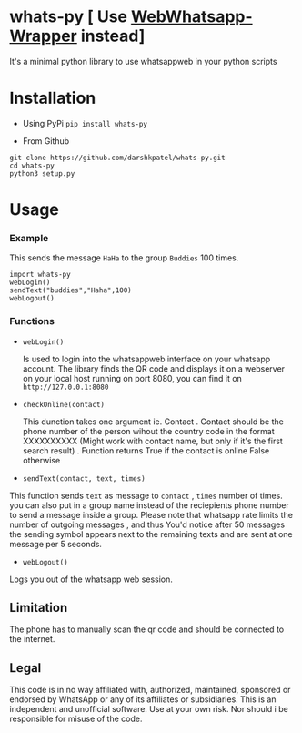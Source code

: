 # whats-py [ Use [WebWhatsapp-Wrapper](https://github.com/mukulhase/WebWhatsapp-Wrapper) instead]
It's a minimal python library to use whatsappweb in your python scripts

# Installation

* Using PyPi
`pip install whats-py`

* From Github
```
git clone https://github.com/darshkpatel/whats-py.git
cd whats-py
python3 setup.py
```

# Usage

### Example
This sends the message `HaHa` to the group `Buddies` 100 times.

 
```
import whats-py
webLogin()
sendText("buddies","Haha",100)
webLogout()
```

### Functions
* `webLogin()`
   
    Is used to login into the whatsappweb interface on your whatsapp account. The library finds the QR code and displays it on a webserver on your local host running on port 8080, you can find it on `http://127.0.0.1:8080`

* `checkOnline(contact)` 
   
    This dunction takes one argument ie. Contact . Contact should be the phone number of the person wihout the country code in the format XXXXXXXXXX (Might work with contact name, but only if it's the first search result) . Function returns True if the contact is online False otherwise
    
*  `sendText(contact, text, times)`
 
 This function sends `text` as message to `contact` , `times` number of times. 
you can also put in a group name instead of the reciepients phone number to send a message inside a group.
Please note that whatsapp rate limits the number of outgoing messages , and thus You'd notice after 50 messages  the sending symbol appears next to the remaining texts and are sent at one message per 5 seconds.

* `webLogout()`

Logs you out of the whatsapp web session. 




## Limitation
The phone has to manually scan the qr code and should be connected to the internet.


## Legal
This code is in no way affiliated with, authorized, maintained, sponsored or endorsed by WhatsApp or any of its affiliates or subsidiaries. This is an independent and unofficial software. Use at your own risk. Nor should i be responsible for misuse of the code.
